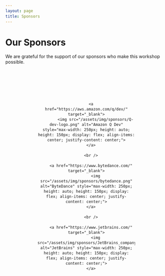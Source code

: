 ```yaml
---
layout: page
title: Sponsors
---
```


# Our Sponsors

We are grateful for the support of our sponsors who make this workshop possible.

<div class="sponsors-container" style="text-align: center; display: flex; justify-content: space-around; align-items: center; flex-wrap: wrap; margin: 100px;">
    
        <a href="https://aws.amazon.com/q/dev/" target="_blank">
            <img src="/assets/img/sponsors/Q-dev-logo.png" alt="Amazon Q Dev" style="max-width: 250px; height: auto; height: 150px; display: flex; align-items: center; justify-content: center;">
        </a>

        <br />

        <a href="https://www.bytedance.com/" target="_blank">
            <img src="/assets/img/sponsors/bytedance.png" alt="ByteDance" style="max-width: 250px; height: auto; height: 150px; display: flex; align-items: center; justify-content: center;">
        </a>

        <br />
    
        <a href="https://www.jetbrains.com/" target="_blank">
            <img src="/assets/img/sponsors/JetBrains_company_logo.svg.png" alt="JetBrains" style="max-width: 250px; height: auto; height: 150px; display: flex; align-items: center; justify-content: center;">
        </a>

</div>
